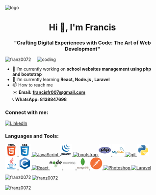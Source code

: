 ![logo](https://github.com/franz0072/franz0072/blob/main/Untitled%20design%20(1).gif)

<h1 align="center">Hi 👋, I'm Francis</h1>
<h3 align="center">
  "Crafting Digital Experiences with Code: The Art of Web Development"
</h3>

<img
  align="right"
  alt="coding"
  width="400"
  src="https://user-images.githubusercontent.com/74038190/212750147-854a394f-fee9-4080-9770-78a4b7ece53f.gif"
/>

<p align="left">
  <img
    src="https://komarev.com/ghpvc/?username=franz0072&label=Profile%20views&color=0e75b6&style=flat"
    alt="franz0072"
  />
</p>

- 🔭 I’m currently working on **school websites management using php and bootstrap**  <br>
- 🌱 I’m currently learning 
**React, Node.js , Laravel** <br>
- 📫 How to reach me <br> ✉️ **Email:** **francisfr007@gmail.com**   <br> 📞 **WhatsApp:** **8138847698** <br>

<h3 align="left">Connect with me:</h3>
<p align="left">
  <a href="https://www.linkedin.com/in/francisbm1" target="_blank" rel="noreferrer">
    <img src="https://upload.wikimedia.org/wikipedia/commons/thumb/c/ca/LinkedIn_logo_initials.png/600px-LinkedIn_logo_initials.png"
         alt="LinkedIn" width="40" height="40" />
  </a>
</p>


</p>

<h3 align="left">Languages and Tools:</h3>
<p align="left">


<a href="https://www.w3.org/html/" target="_blank" rel="noreferrer">
    <img
      src="https://raw.githubusercontent.com/devicons/devicon/master/icons/html5/html5-original-wordmark.svg"
      alt="html5"
      width="40"
      height="40"
    />
  </a>

  <a href="https://www.w3schools.com/css/" target="_blank" rel="noreferrer">
    <img
      src="https://raw.githubusercontent.com/devicons/devicon/master/icons/css3/css3-original-wordmark.svg"
      alt="css3"
      width="40"
      height="40"
    />
  </a>

  <a href="https://developer.mozilla.org/en-US/docs/Web/JavaScript" target="_blank" rel="noreferrer">
  <img src="https://upload.wikimedia.org/wikipedia/commons/9/99/Unofficial_JavaScript_logo_2.svg"
       alt="JavaScript" width="40" height="40" />
</a>

<!-- jQuery Icon -->
<a href="https://jquery.com/" target="_blank" rel="noreferrer">
  <img
    src="https://raw.githubusercontent.com/devicons/devicon/master/icons/jquery/jquery-original-wordmark.svg"
    alt="jQuery"
    width="40"
    height="40"
  />
</a>




<a href="https://getbootstrap.com" target="_blank" rel="noreferrer">
  <img src="https://upload.wikimedia.org/wikipedia/commons/thumb/b/b2/Bootstrap_logo.svg/512px-Bootstrap_logo.svg.png"
       alt="bootstrap" width="40" height="40" />
</a>

<a href="https://www.php.net" target="_blank" rel="noreferrer">
    <img
      src="https://raw.githubusercontent.com/devicons/devicon/master/icons/php/php-original.svg"
      alt="php"
      width="40"
      height="40"
    />
  </a>



  <a href="https://www.mysql.com/" target="_blank" rel="noreferrer">
    <img
      src="https://raw.githubusercontent.com/devicons/devicon/master/icons/mysql/mysql-original-wordmark.svg"
      alt="mysql"
      width="40"
      height="40"
    />
  </a>

  <a href="https://git-scm.com/" target="_blank" rel="noreferrer">
    <img
      src="https://www.vectorlogo.zone/logos/git-scm/git-scm-icon.svg"
      alt="git"
      width="40"
      height="40"
    />
  </a>

  <a href="https://www.python.org" target="_blank" rel="noreferrer">
    <img
      src="https://raw.githubusercontent.com/devicons/devicon/master/icons/python/python-original.svg"
      alt="python"
      width="40"
      height="40"
    />
  </a>

  <a href="https://www.java.com" target="_blank" rel="noreferrer">
    <img
      src="https://raw.githubusercontent.com/devicons/devicon/master/icons/java/java-original.svg"
      alt="java"
      width="40"
      height="40"
    />
  </a>



  <a href="https://www.cprogramming.com/" target="_blank" rel="noreferrer">
    <img
      src="https://raw.githubusercontent.com/devicons/devicon/master/icons/c/c-original.svg"
      alt="c"
      width="40"
      height="40"
    />
  </a>


  
  <a href="https://reactjs.org/" target="_blank" rel="noreferrer">
  <img src="https://upload.wikimedia.org/wikipedia/commons/a/a7/React-icon.svg"
       alt="React" width="40" height="40" />
</a>

<!-- Node.js Icon -->
<a href="https://nodejs.org/" target="_blank" rel="noreferrer">
  <img
    src="https://raw.githubusercontent.com/devicons/devicon/master/icons/nodejs/nodejs-original-wordmark.svg"
    alt="Node.js"
    width="40"
    height="40"
  />
</a>

<a href="https://expressjs.com/" target="_blank" rel="noreferrer">
  <img
    src="https://raw.githubusercontent.com/devicons/devicon/master/icons/express/express-original-wordmark.svg"
    alt="Express"
    width="40"
    height="40"
  />
</a>

  <a href="https://www.mongodb.com/" target="_blank" rel="noreferrer">
    <img
      src="https://raw.githubusercontent.com/devicons/devicon/master/icons/mongodb/mongodb-original-wordmark.svg"
      alt="mongodb"
      width="40"
      height="40"
    />
  </a>

  <!-- Postman Icon -->
<a href="https://www.postman.com/" target="_blank" rel="noreferrer">
  <img
    src="https://raw.githubusercontent.com/devicons/devicon/master/icons/postman/postman-original.svg"
    alt="Postman"
    width="40"
    height="40"
  />
</a>


<a href="https://www.adobe.com/products/photoshop.html" target="_blank" rel="noreferrer">
  <img src="https://upload.wikimedia.org/wikipedia/commons/a/af/Adobe_Photoshop_CC_icon.svg"
       alt="Photoshop" width="40" height="40" />
</a>



<a href="https://laravel.com/" target="_blank" rel="noreferrer">
  <img
    src="https://upload.wikimedia.org/wikipedia/commons/9/9a/Laravel.svg"
    alt="Laravel"
    width="40"
    height="40"
  />
</a>



</p>

<p>
  <img
    align="left"
    src="https://github-readme-stats.vercel.app/api/top-langs?username=franz0072&show_icons=true&locale=en&layout=compact"
    alt="franz0072"
  />
</p>

<p>
  &nbsp;<img
    align="center"
    src="https://github-readme-stats.vercel.app/api?username=franz0072&show_icons=true&locale=en"
    alt="franz0072"
  />
</p>

<p>
  <img
    align="center"
    src="https://github-readme-streak-stats.herokuapp.com/?user=franz0072&"
    alt="franz0072"
  />
</p>
